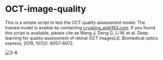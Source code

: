 # OCT-image-quality
This is a simple script to test the OCT quality assessment model.
The trained model is avaible by contacting crysking_wj@163.com.
If you found this script is available, please cite as
Wang J, Deng G, Li W, et al. Deep learning for quality assessment of retinal OCT images[J]. Biomedical optics express, 2019, 10(12): 6057-6072.

![3-8](https://user-images.githubusercontent.com/42396283/163742264-2b73e91c-1dab-4159-9858-0166501161fb.jpg)
